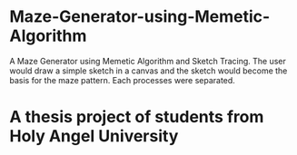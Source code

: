 # Maze-Generator-using-Memetic-Algorithm
A Maze Generator using Memetic Algorithm and Sketch Tracing. 
The user would draw a simple sketch in a canvas and the sketch would become the basis for the maze pattern.
Each processes were separated.

# A thesis project of students from Holy Angel University

